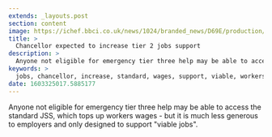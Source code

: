 ```yaml
--- 
extends: _layouts.post 
section: content 
image: https://ichef.bbci.co.uk/news/1024/branded_news/D69E/production/_115024945_gettyimages-1229067608.jpg 
title: > 
  Chancellor expected to increase tier 2 jobs support 
description: > 
  Anyone not eligible for emergency tier three help may be able to access the standard JSS, which tops up workers wages - but it is much less generous to employers and only designed to support "viable jobs". 
keywords: > 
  jobs, chancellor, increase, standard, wages, support, viable, workers, help, tier, expected, jss, tops 
date: 1603325017.5885177 
--- 
```

<div><p>Anyone not eligible for emergency tier three help may be able to access the standard JSS, which tops up workers wages - but it is much less generous to employers and only designed to support "viable jobs".</p></div>